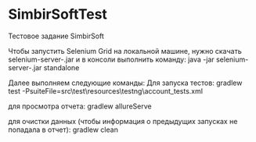 # SimbirSoftTest
Тестовое задание SimbirSoft

Чтобы запустить Selenium Grid на локальной машине, нужно скачать selenium-server-<version>.jar и в консоли выполнить команду:
java -jar selenium-server-<version>.jar standalone

Далее выполняем следующие команды:
Для запуска тестов: 
gradlew test -PsuiteFile=src\test\resources\testng\account_tests.xml

для просмотра отчета:
gradlew allureServe

для очистки данных (чтобы информация о предыдущих запусках не попадала в отчет):
gradlew clean
